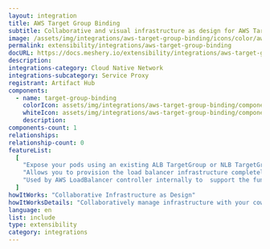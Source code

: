 ```yaml
---
layout: integration
title: AWS Target Group Binding
subtitle: Collaborative and visual infrastructure as design for AWS Target Group Binding
image: /assets/img/integrations/aws-target-group-binding/icons/color/aws-target-group-binding-color.svg
permalink: extensibility/integrations/aws-target-group-binding
docURL: https://docs.meshery.io/extensibility/integrations/aws-target-group-binding
description:
integrations-category: Cloud Native Network
integrations-subcategory: Service Proxy
registrant: Artifact Hub
components:
  - name: target-group-binding
    colorIcon: assets/img/integrations/aws-target-group-binding/components/target-group-binding/icons/color/target-group-binding-color.svg
    whiteIcon: assets/img/integrations/aws-target-group-binding/components/target-group-binding/icons/white/target-group-binding-white.svg
    description:
components-count: 1
relationships:
relationship-count: 0
featureList:
  [
    "Expose your pods using an existing ALB TargetGroup or NLB TargetGroup.",
    "Allows you to provision the load balancer infrastructure completely outside of Kubernetes.",
    "Used by AWS LoadBalancer controller internally to  support the functionality for Ingress and Service resource as well.",
  ]
howItWorks: "Collaborative Infrastructure as Design"
howItWorksDetails: "Collaboratively manage infrastructure with your coworkers synchronously sharing the same designs."
language: en
list: include
type: extensibility
category: integrations
---
```

